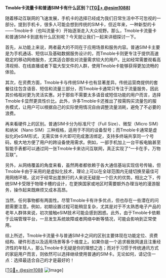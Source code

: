 **Tmoble卡流量卡和普通SIM卡有什么区别？[[TG💪+ @esim1088](https://t.me/s/esim1088)]**

随着移动互联网的飞速发展，手机卡的选择已经成为我们日常生活中不可忽视的一部分。提到手机卡，很多人可能会想到传统的SIM卡，但近年来，一种新型的卡——Tmoble卡（也叫流量卡）开始逐渐走入大众视野。那么，Tmoble卡流量卡和普通SIM卡到底有什么区别呢？今天就让我们一起来详细探讨一下。

首先，从功能上来说，两者最大的不同在于应用场景和服务内容。普通SIM卡主要是为手机通话、短信以及基础数据服务设计的，而Tmoble卡则更专注于提供高速稳定的移动网络服务，尤其适合那些对流量需求较大的用户。比如经常需要观看高清视频、在线直播或者下载大型文件的人群，使用Tmoble卡能够获得更加流畅的体验。

其次，在资费方面，Tmoble卡与传统SIM卡也有显著差异。传统运营商提供的套餐往往包含语音、短信和流量三部分，而Tmoble卡通常只专注于流量服务，因此其价格相对更为灵活实惠。对于那些不需要太多语音或短信功能的用户而言，选择Tmoble卡显然更具性价比。此外，许多Tmoble卡还推出了按需购买流量包的服务模式，让用户可以根据自己的实际使用情况自由调整流量消耗，避免了不必要的浪费。

再来看硬件上的区别。普通SIM卡分为标准尺寸（Full Size）、微型（Micro SIM）和纳米（Nano SIM）三种规格，适用于不同的设备型号；而Tmoble卡通常是虚拟化的eSIM形式，无需实体卡片即可完成激活绑定，支持多终端共享同一个号码，极大地方便了用户的跨设备使用需求。例如，一部手机加上一台平板电脑甚至智能手表都可以通过同一张Tmoble卡来访问互联网，真正实现了“一卡在手，万物互联”。

另外，从网络覆盖的角度来看，虽然两者都依赖于各大通信基站实现信号传输，但Tmoble卡由于采用的是虚拟化技术，理论上可以在全球范围内无缝切换至最佳可用网络环境，这对于经常出差旅行的人来说无疑是一个巨大的优势。相比之下，传统SIM卡受限于物理卡槽的设计，在更换国家或地区时需要额外办理当地的漫游服务，操作起来既麻烦又成本高昂。

当然，任何事物都有两面性。尽管Tmoble卡有许多优点，但也存在一些潜在的问题需要注意。例如，初期设置过程可能稍显复杂，尤其是对于不太熟悉电子产品的老年人群体来说，初次接触eSIM技术可能会感到困惑。此外，由于Tmoble卡依赖于云端管理平台，一旦发生系统故障或者网络中断等情况，可能会影响到正常使用。

综上所述，Tmoble卡流量卡与普通SIM卡之间的区别主要体现在功能定位、资费结构、硬件形态以及适用场景等多个维度上。如果你是一个追求极致网速且注重经济性的年轻人，那么Tmoble卡无疑是你的理想之选；而对于习惯于传统通讯方式的家庭用户而言，则依然可以选择继续使用普通的SIM卡。无论如何，请记住一点：选择最适合自己的才是最好的！

[[TG💪+ @esim1088](https://t.me/s/esim1088) ![Image](https://i.postimg.cc/4NQfJmqS/Snipaste-2025-05-13-00-14-12.png)]